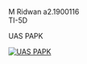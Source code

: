 M Ridwan 
a2.1900116  
TI-5D

UAS PAPK

[![UAS PAPK ](https://res.cloudinary.com/marcomontalbano/image/upload/v1642431188/video_to_markdown/images/youtube--JRkTiABmSJg-c05b58ac6eb4c4700831b2b3070cd403.jpg)](https://youtu.be/JRkTiABmSJg "UAS PAPK ")